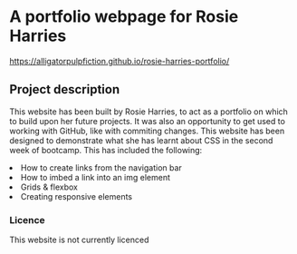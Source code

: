 <h1>A portfolio webpage for Rosie Harries</h1>

https://alligatorpulpfiction.github.io/rosie-harries-portfolio/

<h2>Project description</h2>

<p> This website has been built by Rosie Harries, to act as a portfolio on which to build upon her future projects. It was also an opportunity to get used to working with GitHub, like with commiting changes. This website has been designed to demonstrate what she has learnt about CSS in the second week of bootcamp. This has included the following:

<li>How to create links from the navigation bar</li>
<li>How to imbed a link into an img element</li>
<li>Grids & flexbox</li>
<li>Creating responsive elements</li>

</p>

<h3>Licence</h3>

<p>This website is not currently licenced</p>
